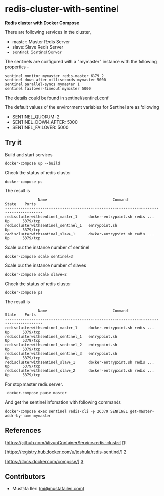 # redis-cluster-with-sentinel
**Redis cluster with Docker Compose** 

There are following services in the cluster,

* master: Master Redis Server
* slave:  Slave Redis Server
* sentinel: Sentinel Server


The sentinels are configured with a "mymaster" instance with the following properties -

```
sentinel monitor mymaster redis-master 6379 2
sentinel down-after-milliseconds mymaster 5000
sentinel parallel-syncs mymaster 1
sentinel failover-timeout mymaster 5000
```

The details could be found in sentinel/sentinel.conf

The default values of the environment variables for Sentinel are as following

* SENTINEL_QUORUM: 2
* SENTINEL_DOWN_AFTER: 5000
* SENTINEL_FAILOVER: 5000



## Try it

Build and start services
```
docker-compose up --build
```
Check the status of redis cluster
```
docker-compose ps
```
The result is 
```
               Name                              Command               State    Ports   
---------------------------------------------------------------------------------------
redisclusterwithsentinel_master_1     docker-entrypoint.sh redis ...   Up      6379/tcp 
redisclusterwithsentinel_sentinel_1   entrypoint.sh                    Up      6379/tcp 
redisclusterwithsentinel_slave_1      docker-entrypoint.sh redis ...   Up      6379/tcp 
```

Scale out the instance number of sentinel

```
docker-compose scale sentinel=3
```

Scale out the instance number of slaves

```
docker-compose scale slave=2
```

Check the status of redis cluster

```
docker-compose ps
```

The result is 

```
               Name                              Command               State    Ports   
---------------------------------------------------------------------------------------
redisclusterwithsentinel_master_1     docker-entrypoint.sh redis ...   Up      6379/tcp 
redisclusterwithsentinel_sentinel_1   entrypoint.sh                    Up      6379/tcp 
redisclusterwithsentinel_sentinel_2   entrypoint.sh                    Up      6379/tcp 
redisclusterwithsentinel_sentinel_3   entrypoint.sh                    Up      6379/tcp 
redisclusterwithsentinel_slave_1      docker-entrypoint.sh redis ...   Up      6379/tcp 
redisclusterwithsentinel_slave_2      docker-entrypoint.sh redis ...   Up      6379/tcp 
```

For stop master redis server.
```
 docker-compose pause master
```
And get the sentinel infomation with following commands

```
docker-compose exec sentinel redis-cli -p 26379 SENTINEL get-master-addr-by-name mymaster
```

## References

[https://github.com/AliyunContainerService/redis-cluster][1]

[https://registry.hub.docker.com/u/joshula/redis-sentinel/] [2]

[https://docs.docker.com/compose/] [3]

[1]: https://github.com/AliyunContainerService/redis-cluster
[2]: https://registry.hub.docker.com/u/joshula/redis-sentinel/
[3]: https://docs.docker.com/compose/

## Contributors

* Mustafa Ileri (<mi@mustafaileri.com>)

